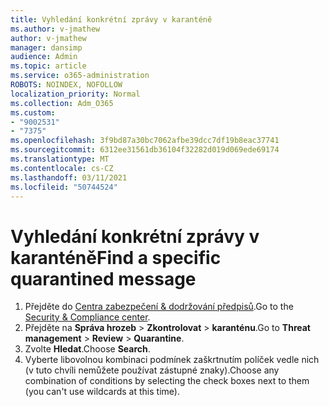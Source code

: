 ```yaml
---
title: Vyhledání konkrétní zprávy v karanténě
ms.author: v-jmathew
author: v-jmathew
manager: dansimp
audience: Admin
ms.topic: article
ms.service: o365-administration
ROBOTS: NOINDEX, NOFOLLOW
localization_priority: Normal
ms.collection: Adm_O365
ms.custom:
- "9002531"
- "7375"
ms.openlocfilehash: 3f9bd87a30bc7062afbe39dcc7df19b8eac37741
ms.sourcegitcommit: 6312ee31561db36104f32282d019d069ede69174
ms.translationtype: MT
ms.contentlocale: cs-CZ
ms.lasthandoff: 03/11/2021
ms.locfileid: "50744524"
---
```

# <a name="find-a-specific-quarantined-message"></a><span data-ttu-id="60cd8-102">Vyhledání konkrétní zprávy v karanténě</span><span class="sxs-lookup"><span data-stu-id="60cd8-102">Find a specific quarantined message</span></span>

1. <span data-ttu-id="60cd8-103">Přejděte do [Centra zabezpečení & dodržování předpisů](https://go.microsoft.com/fwlink/p/?linkid=2077143).</span><span class="sxs-lookup"><span data-stu-id="60cd8-103">Go to the [Security & Compliance center](https://go.microsoft.com/fwlink/p/?linkid=2077143).</span></span>
2. <span data-ttu-id="60cd8-104">Přejděte na **Správa hrozeb**  >  **Zkontrolovat**  >  **karanténu**.</span><span class="sxs-lookup"><span data-stu-id="60cd8-104">Go to **Threat management** > **Review** > **Quarantine**.</span></span>
3. <span data-ttu-id="60cd8-105">Zvolte **Hledat**.</span><span class="sxs-lookup"><span data-stu-id="60cd8-105">Choose **Search**.</span></span>
4. <span data-ttu-id="60cd8-106">Vyberte libovolnou kombinaci podmínek zaškrtnutím políček vedle nich (v tuto chvíli nemůžete používat zástupné znaky).</span><span class="sxs-lookup"><span data-stu-id="60cd8-106">Choose any combination of conditions by selecting the check boxes next to them (you can't use wildcards at this time).</span></span>
